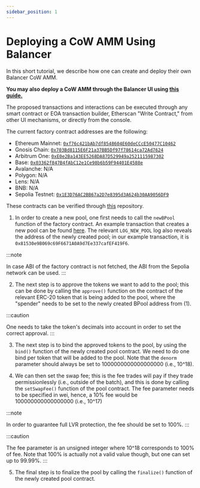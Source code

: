 ```yaml
---
sidebar_position: 1
---
```


# Deploying a CoW AMM Using Balancer

In this short tutorial, we describe how one can create and deploy their own Balancer CoW AMM.

**You may also deploy a CoW AMM through the Balancer UI using [this guide.](https://cow.fi/learn/how-to-create-a-lvr-protected-liquidity-pool-on-cowamm)**

The proposed transactions and interactions can be executed through any smart contract or EOA transaction builder, Etherscan "Write Contract," from other UI mechanisms, or directly from the console.

The current factory contract addresses are the following:

- Ethereum Mainnet: [`0xf76c421bAb7df8548604E60deCCcE50477C10462`](https://etherscan.io/address/0xf76c421bAb7df8548604E60deCCcE50477C10462#code)
- Gnosis Chain: [`0x703Bd8115E6F21a37BB5Df97f78614ca72Ad7624`](https://gnosisscan.io/address/0x703Bd8115E6F21a37BB5Df97f78614ca72Ad7624#code)
- Arbitrum One: [`0xE0e2Ba143EE5268DA87D529949a2521115987302`](https://arbiscan.io/address/0xe0e2ba143ee5268da87d529949a2521115987302#code)
- Base: [`0x03362f847B4fAbC12e1Ce98b6b59F94401E4588e`](https://basescan.org/address/0x03362f847b4fabc12e1ce98b6b59f94401e4588e#code)
- Avalanche: N/A
- Polygon: N/A
- Lens: N/A
- BNB: N/A
- Sepolia Testnet: [`0x1E3D76AC2BB67a2D7e8395d3A624b30AA9056DF9`](https://sepolia.etherscan.io/address/0x1E3D76AC2BB67a2D7e8395d3A624b30AA9056DF9#code)

These contracts can be verified through [this](https://github.com/balancer/cow-amm) repository.

1. In order to create a new pool, one first needs to call the `newBPool` function of the factory contract. An example transaction that creates a new pool can be found [here](https://etherscan.io/tx/0x7543a97853827e267ecd3c1309509ac7704e4f85a53fbfacd6060f461d85bad8#eventlog). The relevant `LOG_NEW_POOL` log also reveals the address of the newly created pool; in our example transaction, it is `0x81530e9B069c69F6671A0A9d7Ee337cafEF419F6`.

:::note

In case ABI of the factory contract is not fetched, the ABI from the Sepolia network can be used.
:::

2. The next step is to approve the tokens we want to add to the pool; this can be done by calling the `approve()` function on the contract of the relevant ERC-20 token that is being added to the pool, where the "spender" needs to be set to the newly created BPool address from (1).

:::caution

One needs to take the token's decimals into account in order to set the correct approval.
:::

3. The next step is to bind the approved tokens to the pool, by using the `bind()` function of the newly created pool contract. We need to do one bind per token that will be added to the pool. Note that the `denorm` parameter should always be set to 1000000000000000000 (i.e., 10^18).

4. We can then set the swap fee; this is the fee trades will pay if they trade permissionlessly (i.e., outside of the batch), and this is done by calling the `setSwapFee()` function of the pool contract. The fee parameter needs to be specified in wei, hence, a 10% fee would be 100000000000000000 (i.e., 10^17)

:::note

In order to guarantee full LVR protection, the fee should be set to 100%.
:::

:::caution

The fee parameter is an unsigned integer where 10^18 corresponds to 100% of fee. Note that 100% is actually not a valid value though, but one can set up to 99.99%.
:::

5. The final step is to finalize the pool by calling the `finalize()` function of the newly created pool contract.
